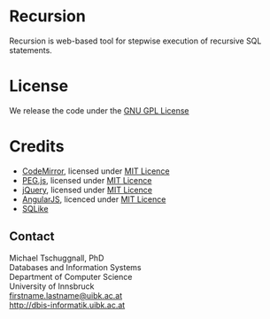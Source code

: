 # Recursion
Recursion is web-based tool for stepwise execution of recursive SQL statements.

# License
We release the code under the [GNU GPL License](https://github.com/dbis-uibk/recursion/blob/gh-pages/LICENCE.md)

# Credits

* [CodeMirror](https://codemirror.net), licensed under [MIT Licence](https://github.com/codemirror/CodeMirror/blob/master/LICENSE)
* [PEG.js](https://pegjs.org/), licensed under [MIT Licence](https://github.com/pegjs/pegjs/blob/master/LICENSE)
* [jQuery](https://jquery.com/), licensed under [MIT Licence](https://github.com/jquery/jquery/blob/master/LICENSE.txt)
* [AngularJS](https://angularjs.org/), licenced under [MIT Licence](https://github.com/angular/angular.js/blob/master/LICENSE)
* [SQLike](http://www.thomasfrank.se/SQLike/)

## Contact
Michael Tschuggnall, PhD  
Databases and Information Systems  
Department of Computer Science  
University of Innsbruck  
firstname.lastname@uibk.ac.at  
http://dbis-informatik.uibk.ac.at  
